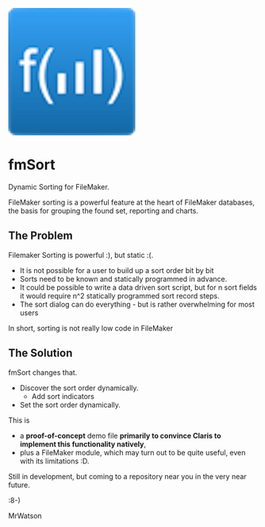 ![fmSort](fmSort_Logo.png)
# fmSort
Dynamic Sorting for FileMaker.

FileMaker sorting is a powerful feature at the heart of FileMaker databases, the basis for grouping the found set, reporting and charts. 

## The Problem

Filemaker Sorting is powerful :), but static :(.

- It is not possible for a user to build up a sort order bit by bit
- Sorts need to be known and statically programmed in advance.
- It could be possible to write a data driven sort script, 
    but for n sort fields it would require n^2 statically programmed sort record steps.
- The sort dialog can do everything - but is rather overwhelming for most users

In short, sorting is not really low code in FileMaker

## The Solution

fmSort changes that. 

- Discover the sort order dynamically.
  - Add sort indicators
- Set the sort order dynamically.

This is

- a **proof-of-concept** demo file **primarily to convince Claris to implement this functionality natively**,
- plus a FileMaker module, which may turn out to be quite useful, even with its limitations :D.

Still in development, but coming to a repository near you in the very near future.

:8-)

MrWatson
